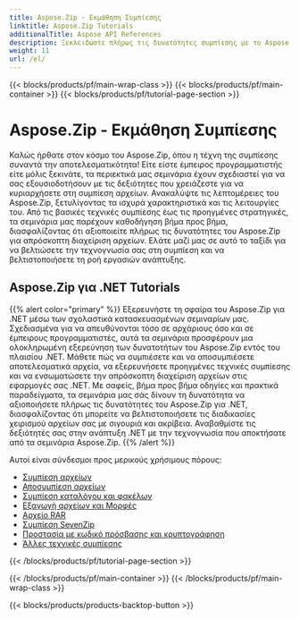 ```yaml
---
title: Aspose.Zip - Εκμάθηση Συμπίεσης
linktitle: Aspose.Zip Tutorials
additionalTitle: Aspose API References
description: Ξεκλειδώστε πλήρως τις δυνατότητες συμπίεσης με το Aspose.Zip! Βουτήξτε στα περιεκτικά μας σεμινάρια για γνώσεις από ειδικούς και αποτελεσματικό χειρισμό αρχείων.
weight: 11
url: /el/
---
```


{{< blocks/products/pf/main-wrap-class >}}
{{< blocks/products/pf/main-container >}}
{{< blocks/products/pf/tutorial-page-section >}}

# Aspose.Zip - Εκμάθηση Συμπίεσης


Καλώς ήρθατε στον κόσμο του Aspose.Zip, όπου η τέχνη της συμπίεσης συναντά την αποτελεσματικότητα! Είτε είστε έμπειρος προγραμματιστής είτε μόλις ξεκινάτε, τα περιεκτικά μας σεμινάρια έχουν σχεδιαστεί για να σας εξουσιοδοτήσουν με τις δεξιότητες που χρειάζεστε για να κυριαρχήσετε στη συμπίεση αρχείων. Ανακαλύψτε τις λεπτομέρειες του Aspose.Zip, ξετυλίγοντας τα ισχυρά χαρακτηριστικά και τις λειτουργίες του. Από τις βασικές τεχνικές συμπίεσης έως τις προηγμένες στρατηγικές, τα σεμινάρια μας παρέχουν καθοδήγηση βήμα προς βήμα, διασφαλίζοντας ότι αξιοποιείτε πλήρως τις δυνατότητες του Aspose.Zip για απρόσκοπτη διαχείριση αρχείων. Ελάτε μαζί μας σε αυτό το ταξίδι για να βελτιώσετε την τεχνογνωσία σας στη συμπίεση και να βελτιστοποιήσετε τη ροή εργασιών ανάπτυξης.


## Aspose.Zip για .NET Tutorials
{{% alert color="primary" %}}
Εξερευνήστε τη σφαίρα του Aspose.Zip για .NET μέσω των σχολαστικά κατασκευασμένων σεμιναρίων μας. Σχεδιασμένα για να απευθύνονται τόσο σε αρχάριους όσο και σε έμπειρους προγραμματιστές, αυτά τα σεμινάρια προσφέρουν μια ολοκληρωμένη εξερεύνηση των δυνατοτήτων του Aspose.Zip εντός του πλαισίου .NET. Μάθετε πώς να συμπιέσετε και να αποσυμπιέσετε αποτελεσματικά αρχεία, να εξερευνήσετε προηγμένες τεχνικές συμπίεσης και να ενσωματώσετε την απρόσκοπτη διαχείριση αρχείων στις εφαρμογές σας .NET. Με σαφείς, βήμα προς βήμα οδηγίες και πρακτικά παραδείγματα, τα σεμινάρια μας σάς δίνουν τη δυνατότητα να αξιοποιήσετε πλήρως τις δυνατότητες του Aspose.Zip για .NET, διασφαλίζοντας ότι μπορείτε να βελτιστοποιήσετε τις διαδικασίες χειρισμού αρχείων σας με σιγουριά και ακρίβεια. Αναβαθμίστε τις δεξιότητές σας στην ανάπτυξη .NET με την τεχνογνωσία που αποκτήσατε από τα σεμινάρια Aspose.Zip.
{{% /alert %}}

Αυτοί είναι σύνδεσμοι προς μερικούς χρήσιμους πόρους:
 
- [Συμπίεση αρχείων](./net/file-compression/)
- [Αποσυμπίεση αρχείων](./net/file-decompression/)
- [Συμπίεση καταλόγου και φακέλων](./net/directory-and-folder-compression/)
- [Εξαγωγή αρχείων και Μορφές](./net/archive-extraction-and-formats/)
- [Αρχείο RAR](./net/rar-archive/)
- [Συμπίεση SevenZip](./net/sevenzip-compression/)
- [Προστασία με κωδικό πρόσβασης και κρυπτογράφηση](./net/password-protection-and-encryption/)
- [Άλλες τεχνικές συμπίεσης](./net/other-compression-techniques/)


{{< /blocks/products/pf/tutorial-page-section >}}

{{< /blocks/products/pf/main-container >}}
{{< /blocks/products/pf/main-wrap-class >}}

{{< blocks/products/products-backtop-button >}}
